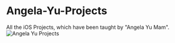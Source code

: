 # Angela-Yu-Projects
All the iOS Projects, which have been taught by "Angela Yu Mam".
![Angela Yu Projects](https://user-images.githubusercontent.com/68817698/177733085-b803abd5-5821-40b6-9fd7-688ab0b74a41.png)
